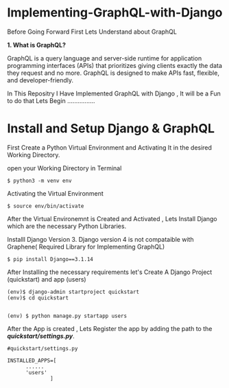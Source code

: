 # Implementing-GraphQL-with-Django

Before Going Forward First Lets Understand about GraphQL

<strong> 1. What is GraphQL? </strong>

GraphQL is a query language and server-side runtime for application programming interfaces (APIs) that prioritizes giving clients exactly the data they request and no more. GraphQL is designed to make APIs fast, flexible, and developer-friendly.


In This Repositry I Have  Implemented GraphQL with Django , It will be a Fun to do that Lets Begin ................


# Install and Setup Django & GraphQL

First Create a Python Virtual Environment and Activating It in the desired Working Directory.

open your Working Directory in Terminal

```
$ python3 -m venv env

```

Activating the Virtual Environment 

```
$ source env/bin/activate

```
After the Virtual Environemnt is Created and Activated , Lets Install Django which are the necessary Python Libraries.

Installl Django Version 3. Django version 4 is not compataible with Graphene( Required Library for Implementing GraphQL)

```
$ pip install Django==3.1.14

```

After Installing the necessary requirements let's Create A Django Project (quickstart) and app (users)


```
(env)$ django-admin startproject quickstart
(env)$ cd quickstart

```

```

(env) $ python manage.py startapp users

```

After the App is created , Lets Register the app by adding the path to the ***quickstart/settings.py***.

```
#quickstart/settings.py

INSTALLED_APPS=[
      ......
      'users'
              ]
```

